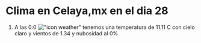 # Clima en Celaya,mx en el dia 28

1. A las 0:0 !["icon weather"](http://openweathermap.org/img/w/01n.png) tenemos una temperatura de 11.11 C con cielo claro y  vientos de 1.34 y nubosidad al 0%
